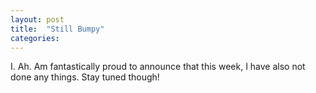 ```yaml
---
layout: post
title:  "Still Bumpy"
categories:
---
```


I. Ah. Am fantastically proud to announce that this week, I have also not done any things. Stay tuned though!
